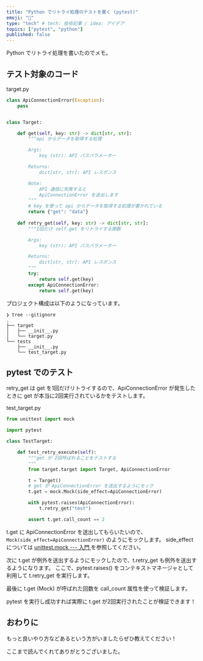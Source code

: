 ```yaml
---
title: "Python でリトライ処理のテストを書く (pytest)"
emoji: "🐍"
type: "tech" # tech: 技術記事 / idea: アイデア
topics: ["pytest", "python"]
published: false
---
```


Python でリトライ処理を書いたのでメモ。

## テスト対象のコード

target.py
```python
class ApiConnectionError(Exception):
    pass


class Target:

    def get(self, key: str) -> dict[str, str]:
        """api からデータを取得する処理

        Args:
            key (str): API パスパラメーター

        Returns:
            dict[str, str]: API レスポンス

        Note:
            API 通信に失敗すると
            ApiConnectionError を送出します
        """        
        # key を使って api からデータを取得する処理が書かれている
        return {"get": "data"}
    
    def retry_get(self, key: str) -> dict[str, str]:
        """1回だけ self.get をリトライする関数

        Args:
            key (str): API パスパラメーター

        Returns:
            dict[str, str]: API レスポンス
        """        
        try:
            return self.get(key)
        except ApiConnectionError:
            return self.get(key)

```

プロジェクト構成は以下のようになっています。

```shell
❯ tree --gitignore
.
├── target
│   ├── __init__.py
│   └── target.py
└── tests
    ├── __init__.py
    └── test_target.py
```

## pytest でのテスト

retry_get は get を1回だけリトライするので、ApiConnectionError が発生したときに get が本当に2回実行されているかをテストします。

test_target.py
```python
from unittest import mock

import pytest

class TestTarget:

    def test_retry_execute(self):
        """get が 2回呼ばれることをテストする
        """        
        from target.target import Target, ApiConnectionError

        t = Target()
        # get が ApiConnectionError を送出するようにモック
        t.get = mock.Mock(side_effect=ApiConnectionError)

        with pytest.raises(ApiConnectionError):
            t.retry_get("test")

        assert t.get.call_count == 2

```

t.get に ApiConnectionError を送出してもらいたいので、 `Mock(side_effect=ApiConnectionError)` のようにモックします。
side_effect については [unittest.mock --- 入門 ](https://docs.python.org/ja/3.9/library/unittest.mock-examples.html#raising-exceptions-with-mocks) を参照してください。

次に t.get が例外を送出するようにモックしたので、t.retry_get も例外を送出するようになります。
ここで、pytest.raises() をコンテキストマネージャとして利用して t.retry_get を実行します。

最後に t.get (Mock) が呼ばれた回数を call_count 属性を使って検証します。

pytest を実行し成功すれば実際に t.get が2回実行されたことが検証できます！

## おわりに

もっと良いやり方などあるという方がいましたらぜひ教えてください！

ここまで読んでくれてありがとうございました。

